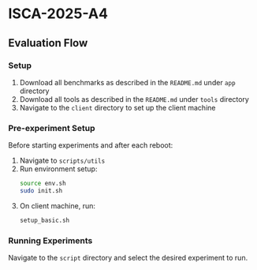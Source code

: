 # ISCA-2025-A4

## Evaluation Flow

### Setup
1. Download all benchmarks as described in the `README.md` under `app` directory
2. Download all tools as described in the `README.md` under `tools` directory
3. Navigate to the `client` directory to set up the client machine

### Pre-experiment Setup
Before starting experiments and after each reboot:
1. Navigate to `scripts/utils`
2. Run environment setup:
   ```bash
   source env.sh
   sudo init.sh
   ```
3. On client machine, run:
   ```bash
   setup_basic.sh
   ```

### Running Experiments
Navigate to the `script` directory and select the desired experiment to run.
